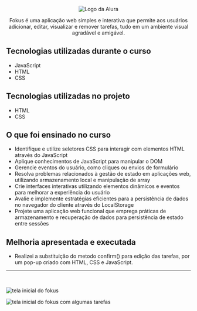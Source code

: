 <p align="center"> <img src="https://github.com/MonicaHillman/aluraplay-requisicoes/blob/main/img/logo.png" alt="Logo da Alura"> </p>
<p align="center">Fokus é uma aplicação web simples e interativa que permite aos usuários adicionar, editar, visualizar e remover tarefas, tudo em um ambiente visual agradável e amigável.</p>

## Tecnologias utilizadas durante o curso
* JavaScript
* HTML
* CSS

## Tecnologias utilizadas no projeto
* HTML
* CSS

## O que foi ensinado no curso 

* Identifique e utilize seletores CSS para interagir com elementos HTML através do JavaScript
* Aplique conhecimentos de JavaScript para manipular o DOM
* Gerencie eventos do usuário, como cliques ou envios de formulário
* Resolva problemas relacionados à gestão de estado em aplicações web, utilizando armazenamento local e manipulação de array
* Crie interfaces interativas utilizando elementos dinâmicos e eventos para melhorar a experiência do usuário
* Avalie e implemente estratégias eficientes para a persistência de dados no navegador do cliente através do LocalStorage
* Projete uma aplicação web funcional que emprega práticas de armazenamento e recuperação de dados para persistência de estado entre sessões

## Melhoria apresentada e executada
* Realizei a substituição do metodo confirm() para edição das tarefas, por um pop-up criado com HTML, CSS e JavaScript.

<hr><br>

<img src="img/fokus.png" alt="tela inicial do fokus"><br>

<img src="img/fokus1.png" alt="tela inicial do fokus com algumas tarefas"><br>

